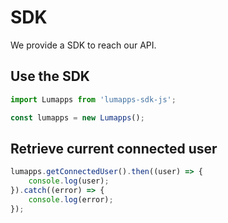 # SDK

We provide a SDK to reach our API.

## Use the SDK

```js
import Lumapps from 'lumapps-sdk-js';

const lumapps = new Lumapps();
```

## Retrieve current connected user
```js
lumapps.getConnectedUser().then((user) => {
    console.log(user);
}).catch((error) => {
    console.log(error);
});
```
